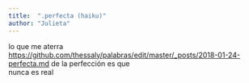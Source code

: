 ```yaml
---
title:  ".perfecta (haiku)"
author: "Julieta"
---
```


lo que me aterra    https://github.com/thessaly/palabras/edit/master/_posts/2018-01-24-perfecta.md
de la perfección es que    
nunca es real

